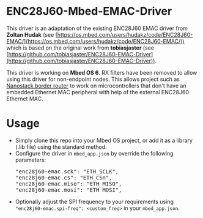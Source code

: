 # ENC28J60-Mbed-EMAC-Driver

This driver is an adaptation of the existing ENC28J60 EMAC driver from **Zoltan Hudak**
(see [https://os.mbed.com/users/hudakz/code/ENC28J60-EMAC/](https://os.mbed.com/users/hudakz/code/ENC28J60-EMAC/))
which is based on the original work from **tobiasjaster** (see [https://github.com/tobiasjaster/ENC28J60-EMAC-Driver](https://github.com/tobiasjaster/ENC28J60-EMAC-Driver)).

This driver is working on **Mbed OS 6**. RX filters have been removed to allow using this driver for non-endpoint nodes.
This allows project such as [Nanostack border router](https://github.com/PelionIoT/nanostack-border-router) to work
on microcontrollers that don't have an embedded Ethernet MAC peripheral with help of the external ENC28J60 Ethernet MAC.

# Usage

 - Simply clone this repo into your Mbed OS project, or add it as a library (.lib file) using the standard method.
 - Configure the driver in `mbed_app.json` by override the following parameters:
   <pre>"enc28j60-emac.sck": "ETH_SCLK",
   "enc28j60-emac.cs": "ETH_CSn",
   "enc28j60-emac.miso": "ETH_MISO",
   "enc28j60-emac.mosi": "ETH_MOSI",</pre>
 - Optionally adjust the SPI frequency to your requirements using `"enc28j60-emac.spi-freq": <custom_freq>` in your `mbed_app.json`.
